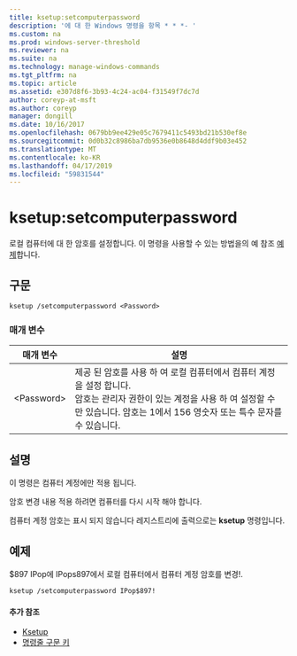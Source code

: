 ```yaml
---
title: ksetup:setcomputerpassword
description: '에 대 한 Windows 명령을 항목 * * *- '
ms.custom: na
ms.prod: windows-server-threshold
ms.reviewer: na
ms.suite: na
ms.technology: manage-windows-commands
ms.tgt_pltfrm: na
ms.topic: article
ms.assetid: e307d8f6-3b93-4c24-ac04-f31549f7dc7d
author: coreyp-at-msft
ms.author: coreyp
manager: dongill
ms.date: 10/16/2017
ms.openlocfilehash: 0679bb9ee429e05c7679411c5493bd21b530ef8e
ms.sourcegitcommit: 0d0b32c8986ba7db9536e0b8648d4ddf9b03e452
ms.translationtype: MT
ms.contentlocale: ko-KR
ms.lasthandoff: 04/17/2019
ms.locfileid: "59831544"
---
```

# <a name="ksetupsetcomputerpassword"></a>ksetup:setcomputerpassword



로컬 컴퓨터에 대 한 암호를 설정합니다. 이 명령을 사용할 수 있는 방법을의 예 참조 [예제](#BKMK_Examples)합니다.

## <a name="syntax"></a>구문

```
ksetup /setcomputerpassword <Password>
```

### <a name="parameters"></a>매개 변수

|매개 변수|설명|
|---------|-----------|
|\<Password>|제공 된 암호를 사용 하 여 로컬 컴퓨터에서 컴퓨터 계정을 설정 합니다.</br>암호는 관리자 권한이 있는 계정을 사용 하 여 설정할 수만 있습니다. 암호는 1에서 156 영숫자 또는 특수 문자를 수 있습니다.|

## <a name="remarks"></a>설명

이 명령은 컴퓨터 계정에만 적용 됩니다.

암호 변경 내용 적용 하려면 컴퓨터를 다시 시작 해야 합니다.

컴퓨터 계정 암호는 표시 되지 않습니다 레지스트리에 출력으로는 **ksetup** 명령입니다.

## <a name="BKMK_Examples"></a>예제

$897 IPop에 IPops897에서 로컬 컴퓨터에서 컴퓨터 계정 암호를 변경!.
```
ksetup /setcomputerpassword IPop$897!
```

#### <a name="additional-references"></a>추가 참조

-   [Ksetup](ksetup.md)
-   [명령줄 구문 키](command-line-syntax-key.md)